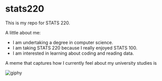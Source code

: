 # stats220

This is my repo for STATS 220.

A little about me:

- I am undertaking a degree in computer science.
- I am taking STATS 220 because I really enjoyed STATS 100.
- I am interested in learning about coding and reading data.

A meme that captures how I currently feel about my university studies is

![giphy](https://github.com/user-attachments/assets/47a73ca7-1016-40eb-91c5-86530ec698c4)
